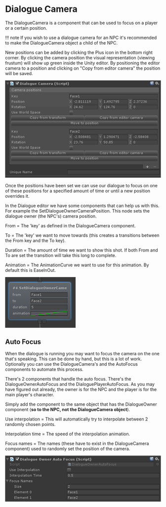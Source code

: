 # Dialogue Camera

The DialogueCamera is a component that can be used to focus on a player or a certain position.

!!! note
	If you wish to use a dialogue camera for an NPC it's recommended to make the DialogueCamera object a child of the NPC.

New positions can be added by clicking the Plus icon in the bottom right corner. By clicking the camera position the visual representation (viewing frustum) will show up green inside the Unity editor. By positioning the editor camera to a position and clicking on "Copy from editor camera" the position will be saved.

![](Assets/DialogueCamera.png)

Once the positions have been set we can use our dialogue to focus on one of these positions for a specified amount of time or until a new position overrides it.

In the Dialogue editor we have some components that can help us with this. For example the SetDialogueOwnerCameraPosition. This node sets the dialogue owner (the NPC's) camera position.

From = The 'key' as defined in the DialogueCamera component.

To = The 'key' we want to move towards (this creates a transitions between the From key and the To key).

Duration = The amount of time we want to show this shot. If both From and To are set the transition will take this long to complete.

Animation = The AnimationCurve we want to use for this animation. By default this is EaseInOut.

![](Assets/SetDialogueCameraNode.png)

## Auto Focus

When the dialogue is running you may want to focus the camera on the one that's speaking. This can be done by hand, but this is a lot of work. Optionally you can use the DialogueCamera's and the AutoFocus components to automate this process.

There's 2 components that handle the auto focus. There's the DialogueOwnerAutoFocus and the DialoguePlayerAutoFocus. As you may have figured out already, the owner is for the NPC and the player is for the main player's character.

Simply add the component to the same object that has the DialogueOwner component (**so to the NPC, not the DialogueCamera object**).

Use interpolation = This will automatically try to interpolate between 2 randomly chosen points.

Interpolation time = The speed of the interpolation animation.

Focus names = The names (these have to exist in the DialogueCamera component) used to randomly set the position of the camera.

![](Assets/DialogueOwnerAutoFocus.png)